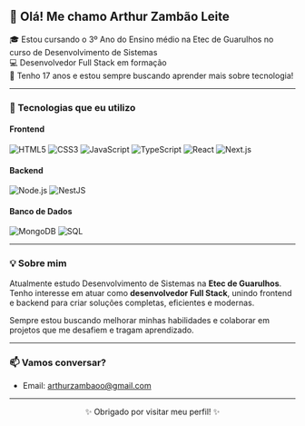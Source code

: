 ## 👋 Olá! Me chamo Arthur Zambão Leite

🎓 Estou cursando o 3º Ano do Ensino médio na Etec de Guarulhos no curso de Desenvolvimento de Sistemas  
💻 Desenvolvedor Full Stack em formação  
📅 Tenho 17 anos e estou sempre buscando aprender mais sobre tecnologia!

---

### 🚀 Tecnologias que eu utilizo

#### Frontend
 ![HTML5](https://img.shields.io/badge/HTML5-E34F26?style=flat&logo=html5&logoColor=white)
 ![CSS3](https://img.shields.io/badge/CSS3-1572B6?style=flat&logo=css3&logoColor=white)
 ![JavaScript](https://img.shields.io/badge/JavaScript-F7DF1E?style=flat&logo=javascript&logoColor=black)
 ![TypeScript](https://img.shields.io/badge/TypeScript-3178C6?style=flat&logo=typescript&logoColor=white)
 ![React](https://img.shields.io/badge/React-20232A?style=flat&logo=react&logoColor=61DAFB)
 ![Next.js](https://img.shields.io/badge/Next.js-000000?style=flat&logo=next.js&logoColor=white)

#### Backend
 ![Node.js](https://img.shields.io/badge/Node.js-339933?style=flat&logo=node.js&logoColor=white)
 ![NestJS](https://img.shields.io/badge/NestJS-E0234E?style=flat&logo=nestjs&logoColor=white)

#### Banco de Dados
 ![MongoDB](https://img.shields.io/badge/MongoDB-47A248?style=flat&logo=mongodb&logoColor=white)
 ![SQL](https://img.shields.io/badge/SQL-4479A1?style=flat&logo=mysql&logoColor=white)

---

### 💡 Sobre mim

Atualmente estudo Desenvolvimento de Sistemas na **Etec de Guarulhos**.  
Tenho interesse em atuar como **desenvolvedor Full Stack**, unindo frontend e backend para criar soluções completas, eficientes e modernas.

Sempre estou buscando melhorar minhas habilidades e colaborar em projetos que me desafiem e tragam aprendizado.

---

### 📫 Vamos conversar?

- Email: arthurzambaoo@gmail.com

---

<div align="center">
  ✨ Obrigado por visitar meu perfil! ✨
</div>
